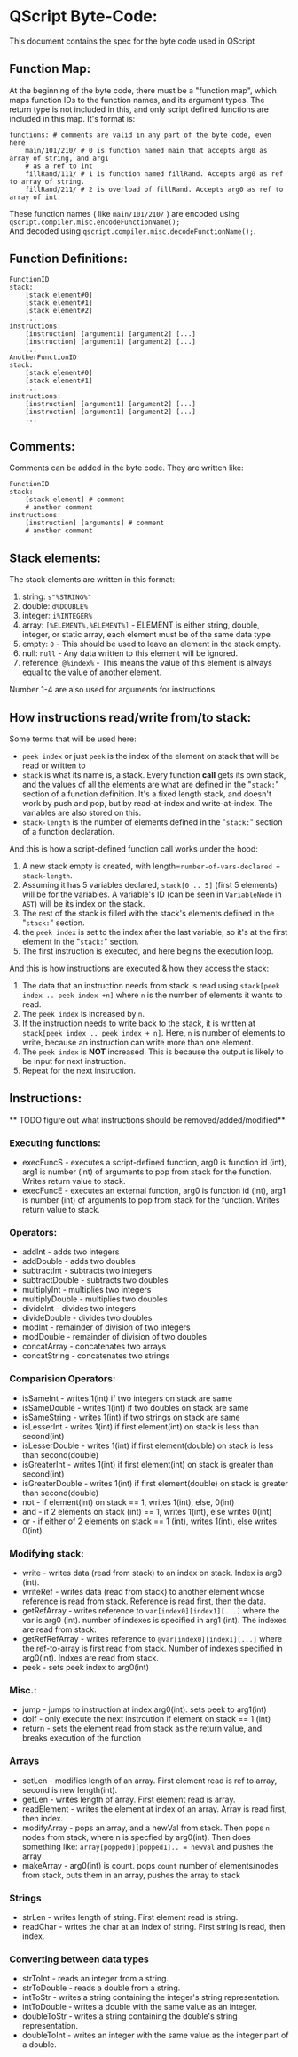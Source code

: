 # QScript Byte-Code:
This document contains the spec for the byte code used in QScript
## Function Map:
At the beginning of the byte code, there must be a "function map", which maps function IDs to the function names, and its argument types. The return type is not included in this, and only script defined functions are included in this map. It's format is:
```
functions: # comments are valid in any part of the byte code, even here
	main/101/210/ # 0 is function named main that accepts arg0 as array of string, and arg1
	# as a ref to int
	fillRand/111/ # 1 is function named fillRand. Accepts arg0 as ref to array of string.
	fillRand/211/ # 2 is overload of fillRand. Accepts arg0 as ref to array of int.
```
These function names ( like `main/101/210/` ) are encoded using `qscript.compiler.misc.encodeFunctionName();`  
And decoded using `qscript.compiler.misc.decodeFunctionName();`.
## Function Definitions:
```
FunctionID
stack:
	[stack element#0]
	[stack element#1]
	[stack element#2]
	...
instructions:
	[instruction] [argument1] [argument2] [...]
	[instruction] [argument1] [argument2] [...]
	...
AnotherFunctionID
stack:
	[stack element#0]
	[stack element#1]
	...
instructions:
	[instruction] [argument1] [argument2] [...]
	[instruction] [argument1] [argument2] [...]
	...
```

## Comments:
Comments can be added in the byte code. They are written like:  
```
FunctionID
stack:
	[stack element] # comment
	# another comment
instructions:
	[instruction] [arguments] # comment
	# another comment
```

## Stack elements:
The stack elements are written in this format:

1. string:		`s"%STRING%"`
2. double:		`d%DOUBLE%`
3. integer:		`i%INTEGER%`
4. array:		`[%ELEMENT%,%ELEMENT%]` - ELEMENT is either string, double, integer, or static array, each element must be of the same data type
5. empty:		`0` - This should be used to leave an element in the stack empty.
6. null:			`null` - Any data written to this element will be ignored.
7. reference:	`@%index%` - This means the value of this element is always equal to the value of another element.  

Number 1-4 are also used for arguments for instructions.

## How instructions read/write from/to stack:
Some terms that will be used here:

* `peek index` or just `peek` is the index of the element on stack that will be read or written to
* `stack` is what its name is, a stack. Every function **call** gets its own stack, and the values of all the elements are what are defined in the "`stack:`" section of a function definition. It's a fixed length stack, and doesn't work by push and pop, but by read-at-index and write-at-index. The variables are also stored on this.
* `stack-length` is the number of elements defined in the "`stack:`" section of a function declaration.

And this is how a script-defined function call works under the hood:

1. A new stack empty is created, with length=`number-of-vars-declared + stack-length`.
2. Assuming it has 5 variables declared, `stack[0 .. 5]` (first 5 elements) will be for the variables. A variable's ID (can be seen in `VariableNode` in `AST`) will be its index on the stack.
3. The rest of the stack is filled with the stack's elements defined in the "`stack:`" section.
4. the `peek index` is set to the index after the last variable, so it's at the first element in the "`stack:`" section.
5. The first instruction is executed, and here begins the execution loop.

And this is how instructions are executed & how they access the stack:

1. The data that an instruction needs from stack is read using `stack[peek index .. peek index +n]` where `n` is the number of elements it wants to read.
2. The `peek index` is increased by `n`.
3. If the instruction needs to write back to the stack, it is written at `stack[peek index .. peek index + n]`. Here, `n` is number of elements to write, because an instruction can write more than one element.
4. The `peek index` is **NOT** increased. This is because the output is likely to be input for next instruction.
5. Repeat for the next instruction.

## Instructions:
** TODO figure out what instructions should be removed/added/modified**
### Executing functions:
* execFuncS 	- executes a script-defined function, arg0 is function id (int), arg1 is number (int) of arguments to pop from stack for the function. Writes return value to stack.
* execFuncE		- executes an external function, arg0 is function id (int), arg1 is number (int) of arguments to pop from stack for the function. Writes return value to stack.

### Operators:
* addInt			- adds two integers
* addDouble			- adds two doubles
* subtractInt		- subtracts two integers
* subtractDouble	- subtracts two doubles
* multiplyInt		- multiplies two integers
* multiplyDouble	- multiplies two doubles
* divideInt			- divides two integers
* divideDouble		- divides two doubles
* modInt			- remainder of division of two integers
* modDouble			- remainder of division of two doubles
* concatArray		- concatenates two arrays
* concatString		- concatenates two strings

### Comparision Operators:
* isSameInt		- writes 1(int) if two integers on stack are same
* isSameDouble	- writes 1(int) if two doubles on stack are same
* isSameString	- writes 1(int) if two strings on stack are same
* isLesserInt	- writes 1(int) if first element(int) on stack is less than second(int)
* isLesserDouble - writes 1(int) if first element(double) on stack is less than second(double)
* isGreaterInt	- writes 1(int) if first element(int) on stack is greater than second(int)
* isGreaterDouble - writes 1(int) if first element(double) on stack is greater than second(double)
* not			- if element(int) on stack == 1, writes 1(int), else, 0(int)
* and			- if 2 elements on stack (int) == 1, writes 1(int), else writes 0(int)
* or			- if either of 2 elements on stack == 1 (int), writes 1(int), else writes 0(int)

### Modifying stack:
* write		 	- writes data (read from stack) to an index on stack. Index is arg0 (int).
* writeRef		- writes data (read from stack) to another element whose reference is read from stack. Reference is read first, then the data.
* getRefArray	- writes reference to `var[index0][index1][...]` where the var is arg0 (int). number of indexes is specified in arg1 (int). The indexes are read from stack.
* getRefRefArray - writes reference to `@var[index0][index1][...]` where the ref-to-array is first read from stack. Number of indexes specified in arg0(int). Indxes are read from stack.
* peek			- sets peek index to arg0(int)

### Misc.:
* jump			- jumps to instruction at index arg0(int). sets peek to arg1(int)
* doIf			- only execute the next instrcution if element on stack == 1 (int)
* return 		- sets the element read from stack as the return value, and breaks execution of the function

### Arrays
* setLen		- modifies length of an array. First element read is ref to array, second is new length(int).
* getLen		- writes length of array. First element read is array.
* readElement	- writes the element at index of an array. Array is read first, then index.
* modifyArray	- pops an array, and a newVal from stack. Then pops `n` nodes from stack, where n is specfied by arg0(int). 
Then does something like: `array[popped0][popped1].. = newVal` and pushes the array
* makeArray		- arg0(int) is count. pops `count` number of elements/nodes from stack, puts them in an array, pushes the array to stack

### Strings
* strLen		- writes length of string. First element read is string.
* readChar		- writes the char at an index of string. First string is read, then index.

### Converting between data types
* strToInt		- reads an integer from a string.
* strToDouble	- reads a double from a string.
* intToStr		- writes a string containing the integer's string representation.
* intToDouble	- writes a double with the same value as an integer.
* doubleToStr	- writes a string containing the double's string representation.
* doubleToInt	- writes an integer with the same value as the integer part of a double.
